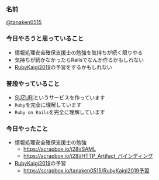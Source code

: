 ### 名前

[@tanaken0515](https://twitter.com/tanaken0515)

### 今日やろうと思っていること

- 情報処理安全確保支援士の勉強を気持ちが続く限りやる
- 気持ちが続かなかったらRailsでなんか作るかもしれない
- [RubyKaigi2019](https://rubykaigi.org/2019)の予習をするかもしれない

### 普段やっていること

- [SUZURI](https://suzuri.jp/)というサービスを作っています
- `Ruby`を完全に理解しています
- `Ruby on Rails`を完全に理解しています

### 今日やったこと

- 情報処理安全確保支援士の勉強
  - https://scrapbox.io/j28i/SAML
  - https://scrapbox.io/j28i/HTTP_Artifact_バインディング
- [RubyKaigi2019](https://rubykaigi.org/2019)の予習
  - https://scrapbox.io/tanaken0515/RubyKaigi2019予習
